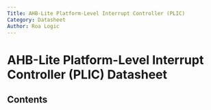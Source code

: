 ```yaml
---
Title: AHB-Lite Platform-Level Interrupt Controller (PLIC)
Category: Datasheet
Author: Roa Logic
---
```

# AHB-Lite Platform-Level Interrupt Controller (PLIC) Datasheet

## Contents
